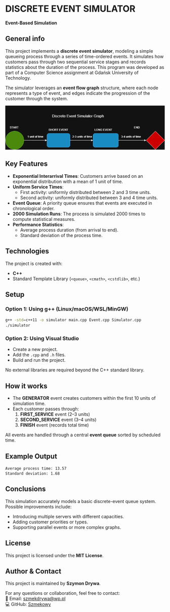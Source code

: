 # DISCRETE EVENT SIMULATOR  
**Event-Based Simulation**

## General info  
This project implements a **discrete event simulator**, modeling a simple queueing process through a series of time-ordered events. It simulates how customers pass through two sequential service stages and records statistics about the duration of the process. This program was developed as part of a Computer Science assignment at Gdańsk University of Technology.

The simulator leverages an **event flow graph** structure, where each node represents a type of event, and edges indicate the progression of the customer through the system.

![Discrete Event Simulator Diagram](images/DiscreteEventSimulator.drawio.png)

## Key Features
- **Exponential Interarrival Times**: Customers arrive based on an exponential distribution with a mean of 1 unit of time.
- **Uniform Service Times**:
  - First activity: uniformly distributed between 2 and 3 time units.
  - Second activity: uniformly distributed between 3 and 4 time units.
- **Event Queue**: A priority queue ensures that events are executed in chronological order.
- **2000 Simulation Runs**: The process is simulated 2000 times to compute statistical measures.
- **Performance Statistics**:
  - Average process duration (from arrival to end).
  - Standard deviation of the process time.

## Technologies  
The project is created with:
- **C++**
- Standard Template Library (`<queue>`, `<cmath>`, `<cstdlib>`, etc.)

## Setup  

### Option 1: Using g++ (Linux/macOS/WSL/MinGW)
```bash
g++ -std=c++11 -o simulator main.cpp Event.cpp Simulator.cpp
./simulator
```

### Option 2: Using Visual Studio
- Create a new project.
- Add the `.cpp` and `.h` files.
- Build and run the project.

No external libraries are required beyond the C++ standard library.

## How it works  
- The **GENERATOR** event creates customers within the first 10 units of simulation time.
- Each customer passes through:
  1. **FIRST_SERVICE** event (2–3 units)
  2. **SECOND_SERVICE** event (3–4 units)
  3. **FINISH** event (records total time)

All events are handled through a central **event queue** sorted by scheduled time.

## Example Output
```
Average process time: 13.57
Standard deviation: 1.68
```

## Conclusions  
This simulation accurately models a basic discrete-event queue system. Possible improvements include:
- Introducing multiple servers with different capacities.
- Adding customer priorities or types.
- Supporting parallel events or more complex graphs.

## License  
This project is licensed under the **MIT License**.

## Author & Contact  
This project is maintained by **Szymon Drywa**.

For any questions or collaboration, feel free to contact:  
📧 Email: szmekdrywa@wp.pl  
💻 GitHub: [Szmekowy](https://github.com/Szmekowy)
